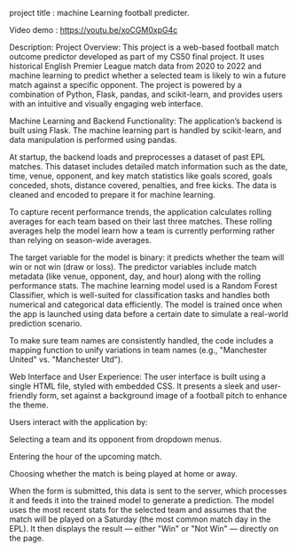 project title : machine Learning football predicter.

Video demo : https://youtu.be/xoCGM0xpG4c

Description:
Project Overview:
This project is a web-based football match outcome predictor developed as part of my CS50 final project. It uses historical English Premier League match data from 2020 to 2022 and machine learning to predict whether a selected team is likely to win a future match against a specific opponent. The project is powered by a combination of Python, Flask, pandas, and scikit-learn, and provides users with an intuitive and visually engaging web interface.

 Machine Learning and Backend Functionality:
The application’s backend is built using Flask. The machine learning part is handled by scikit-learn, and data manipulation is performed using pandas.

At startup, the backend loads and preprocesses a dataset of past EPL matches. This dataset includes detailed match information such as the date, time, venue, opponent, and key match statistics like goals scored, goals conceded, shots, distance covered, penalties, and free kicks. The data is cleaned and encoded to prepare it for machine learning.

To capture recent performance trends, the application calculates rolling averages for each team based on their last three matches. These rolling averages help the model learn how a team is currently performing rather than relying on season-wide averages.

The target variable for the model is binary: it predicts whether the team will win or not win (draw or loss). The predictor variables include match metadata (like venue, opponent, day, and hour) along with the rolling performance stats. The machine learning model used is a Random Forest Classifier, which is well-suited for classification tasks and handles both numerical and categorical data efficiently. The model is trained once when the app is launched using data before a certain date to simulate a real-world prediction scenario.

To make sure team names are consistently handled, the code includes a mapping function to unify variations in team names (e.g., "Manchester United" vs. "Manchester Utd").

 Web Interface and User Experience:
The user interface is built using a single HTML file, styled with embedded CSS. It presents a sleek and user-friendly form, set against a background image of a football pitch to enhance the theme.

Users interact with the application by:

Selecting a team and its opponent from dropdown menus.

Entering the hour of the upcoming match.

Choosing whether the match is being played at home or away.

When the form is submitted, this data is sent to the server, which processes it and feeds it into the trained model to generate a prediction. The model uses the most recent stats for the selected team and assumes that the match will be played on a Saturday (the most common match day in the EPL). It then displays the result — either "Win" or "Not Win" — directly on the page.
